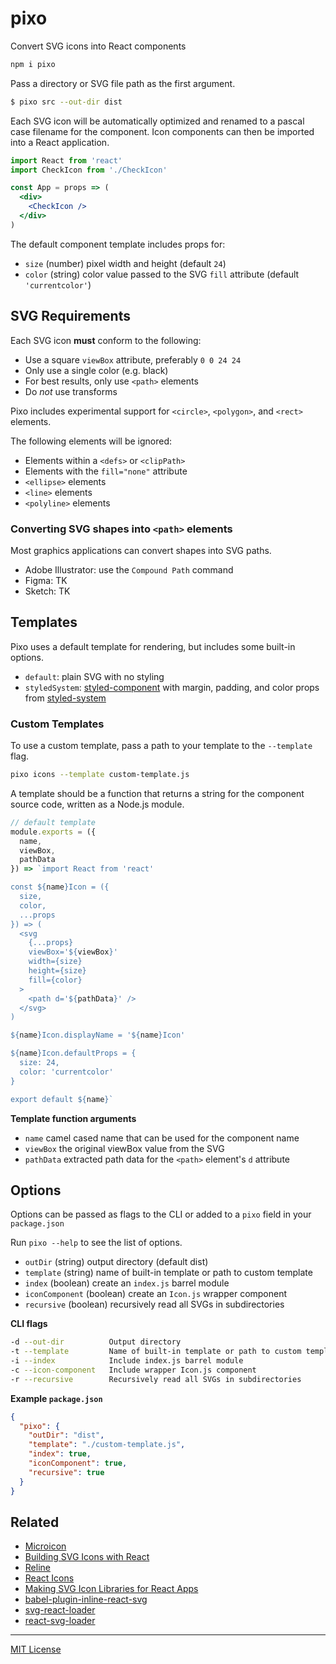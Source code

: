 
# pixo

Convert SVG icons into React components

```sh
npm i pixo
```

Pass a directory or SVG file path as the first argument.

```sh
$ pixo src --out-dir dist
```

Each SVG icon will be automatically optimized and renamed to a pascal case filename for the component.
Icon components can then be imported into a React application.

```jsx
import React from 'react'
import CheckIcon from './CheckIcon'

const App = props => (
  <div>
    <CheckIcon />
  </div>
)
```

The default component template includes props for:

- `size` (number) pixel width and height (default `24`)
- `color` (string) color value passed to the SVG `fill` attribute (default `'currentcolor'`)

## SVG Requirements

Each SVG icon **must** conform to the following:

- Use a square `viewBox` attribute, preferably `0 0 24 24`
- Only use a single color (e.g. black)
- For best results, only use `<path>` elements
- Do *not* use transforms

Pixo includes experimental support for `<circle>`, `<polygon>`, and `<rect>` elements.

The following elements will be ignored:
- Elements within a `<defs>` or `<clipPath>`
- Elements with the `fill="none"` attribute
- `<ellipse>` elements
- `<line>` elements
- `<polyline>` elements

### Converting SVG shapes into `<path>` elements

Most graphics applications can convert shapes into SVG paths.

- Adobe Illustrator: use the `Compound Path` command
- Figma: TK
- Sketch: TK

## Templates

Pixo uses a default template for rendering, but includes some built-in options.

- `default`: plain SVG with no styling
- `styledSystem`: [styled-component][sc] with margin, padding, and color props from [styled-system][sys]

### Custom Templates

To use a custom template, pass a path to your template to the `--template` flag.

```sh
pixo icons --template custom-template.js
```

A template should be a function that returns a string for the component source code, written as a Node.js module.

```js
// default template
module.exports = ({
  name,
  viewBox,
  pathData
}) => `import React from 'react'

const ${name}Icon = ({
  size,
  color,
  ...props
}) => (
  <svg
    {...props}
    viewBox='${viewBox}'
    width={size}
    height={size}
    fill={color}
  >
    <path d='${pathData}' />
  </svg>
)

${name}Icon.displayName = '${name}Icon'

${name}Icon.defaultProps = {
  size: 24,
  color: 'currentcolor'
}

export default ${name}`
```

**Template function arguments**

- `name` camel cased name that can be used for the component name
- `viewBox` the original viewBox value from the SVG
- `pathData` extracted path data for the `<path>` element's `d` attribute

## Options

Options can be passed as flags to the CLI or added to a `pixo` field in your `package.json`

Run `pixo --help` to see the list of options.

- `outDir` (string) output directory (default dist)
- `template` (string) name of built-in template or path to custom template
- `index` (boolean) create an `index.js` barrel module
- `iconComponent` (boolean) create an `Icon.js` wrapper component
- `recursive` (boolean) recursively read all SVGs in subdirectories

**CLI flags**

```sh
-d --out-dir          Output directory
-t --template         Name of built-in template or path to custom template
-i --index            Include index.js barrel module
-c --icon-component   Include wrapper Icon.js component
-r --recursive        Recursively read all SVGs in subdirectories
```

**Example `package.json`**

```json
{
  "pixo": {
    "outDir": "dist",
    "template": "./custom-template.js",
    "index": true,
    "iconComponent": true,
    "recursive": true
  }
}
```

## Related

- [Microicon](https://icon.now.sh)
- [Building SVG Icons with React](http://jxnblk.com/react-icons/)
- [Reline](https://github.com/jxnblk/reline)
- [React Icons](https://github.com/gorangajic/react-icons)
- [Making SVG Icon Libraries for React Apps](http://nicolasgallagher.com/making-svg-icon-libraries-for-react-apps/)
- [babel-plugin-inline-react-svg](https://github.com/kesne/babel-plugin-inline-react-svg)
- [svg-react-loader](https://github.com/jhamlet/svg-react-loader)
- [react-svg-loader](https://github.com/boopathi/react-svg-loader)

---

[sc]: https://github.com/styled-components/styled-components
[sys]: https://github.com/jxnblk/styled-system

[MIT License](LICENSE.md)
